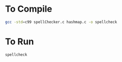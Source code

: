 # To Compile
```BASH
gcc -std=c99 spellChecker.c hashmap.c -o spellcheck
```

# To Run
```BASH
spellcheck
```

